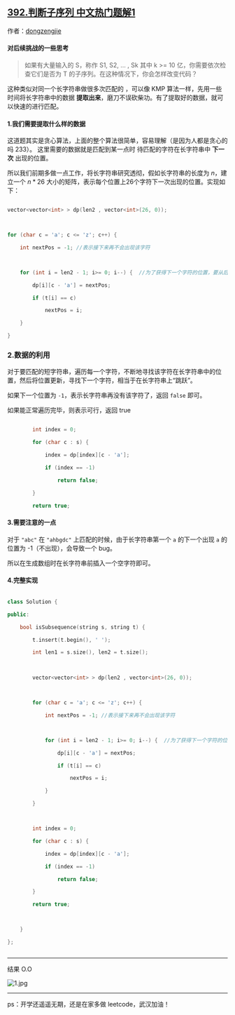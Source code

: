 ## [392.判断子序列 中文热门题解1](https://leetcode.cn/problems/is-subsequence/solutions/100000/dui-hou-xu-tiao-zhan-de-yi-xie-si-kao-ru-he-kuai-s)

作者：[dongzengjie](https://leetcode.cn/u/dongzengjie)

#### 对后续挑战的一些思考

>如果有大量输入的 S，称作 S1, S2, ... , Sk 其中 k >= 10 亿，你需要依次检查它们是否为 T 的子序列。在这种情况下，你会怎样改变代码？

这种类似对同一个长字符串做很多次匹配的 ，可以像 KMP 算法一样，先用一些时间将长字符串中的数据 **提取出来**，磨刀不误砍柴功。有了提取好的数据，就可以快速的进行匹配。

#### 1.我们需要提取什么样的数据

这道题其实是贪心算法，上面的整个算法很简单，容易理解（是因为人都是贪心的吗 233）。 这里需要的数据就是匹配到某一点时 待匹配的字符在长字符串中 **下一次** 出现的位置。

所以我们前期多做一点工作，将长字符串研究透彻，假如长字符串的长度为 $n$，建立一个 $n * 26$ 大小的矩阵，表示每个位置上26个字符下一次出现的位置。实现如下：

```C++ []
vector<vector<int> > dp(len2 , vector<int>(26, 0));

for (char c = 'a'; c <= 'z'; c++) {
    int nextPos = -1; //表示接下来再不会出现该字符

    for (int i = len2 - 1; i>= 0; i--) {  //为了获得下一个字符的位置，要从后往前
        dp[i][c - 'a'] = nextPos;
        if (t[i] == c)
            nextPos = i;
    }
}
```

### 2.数据的利用

对于要匹配的短字符串，遍历每一个字符，不断地寻找该字符在长字符串中的位置，然后将位置更新，寻找下一个字符，相当于在长字符串上“跳跃”。

如果下一个位置为 `-1`，表示长字符串再没有该字符了，返回 `false` 即可。

如果能正常遍历完毕，则表示可行，返回 true

```C++ []
		int index = 0;
		for (char c : s) {
			index = dp[index][c - 'a'];
			if (index == -1)
				return false;
		}
		return true;
```

#### 3.需要注意的一点

对于 `"abc"` 在 `"ahbgdc"` 上匹配的时候，由于长字符串第一个 `a` 的下一个出现 `a` 的位置为 -1（不出现），会导致一个 bug。

所以在生成数组时在长字符串前插入一个空字符即可。

#### 4.完整实现

```C++ []
class Solution {
public:
	bool isSubsequence(string s, string t) {
		t.insert(t.begin(), ' ');
		int len1 = s.size(), len2 = t.size();
		
		vector<vector<int> > dp(len2 , vector<int>(26, 0));

		for (char c = 'a'; c <= 'z'; c++) {
			int nextPos = -1; //表示接下来再不会出现该字符

			for (int i = len2 - 1; i>= 0; i--) {  //为了获得下一个字符的位置，要从后往前
				dp[i][c - 'a'] = nextPos;
				if (t[i] == c)
					nextPos = i;
			}
		}

		int index = 0;
		for (char c : s) {
			index = dp[index][c - 'a'];
			if (index == -1)
				return false;
		}
		return true;

	}
};

```

---

结果 O.O

![1.jpg](https://pic.leetcode-cn.com/afb6c8562540a668f2147b6a688addea046535ddb791874f7040ca8af542c6cc-1.jpg)


---

ps：开学还遥遥无期，还是在家多做 leetcode，武汉加油！